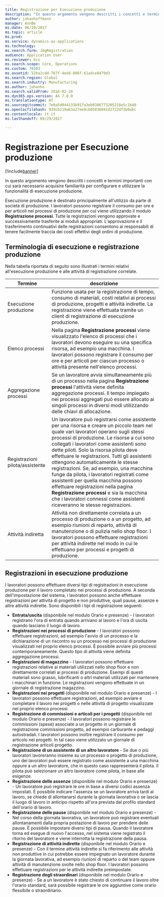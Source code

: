 ```yaml
---
title: Registrazione per Esecuzione produzione
description: "In questo argomento vengono descritti i concetti e termini importanti con cui sarà necessario acquisire familiarità per configurare e utilizzare la funzionalità di esecuzione produzione."
author: johanhoffmann
manager: AnnBe
ms.date: 06/20/2017
ms.topic: article
ms.prod: 
ms.service: dynamics-ax-applications
ms.technology: 
ms.search.form: JmgRegistration
audience: Application User
ms.reviewer: bis
ms.search.scope: Core, Operations
ms.custom: 70103
ms.assetid: 52ba1cdd-767f-4edd-896f-61adce8479d3
ms.search.region: Global
ms.search.industry: Manufacturing
ms.author: johanho
ms.search.validFrom: 2016-02-28
ms.dyn365.ops.version: AX 7.0.0
ms.translationtype: HT
ms.sourcegitcommit: 7e0a5d044133b917a3eb9386773205218e5c1b40
ms.openlocfilehash: 939cb219a63a27ee9cb05036041d2722df3b0abc
ms.contentlocale: it-it
ms.lasthandoff: 09/29/2017

---
```


# <a name="registration-for-manufacturing-execution"></a>Registrazione per Esecuzione produzione

[!include[banner](../includes/banner.md)]


In questo argomento vengono descritti i concetti e termini importanti con cui sarà necessario acquisire familiarità per configurare e utilizzare la funzionalità di esecuzione produzione. 

Esecuzione produzione è destinato principalmente all'utilizzo da parte di società di produzione. I lavoratori possono registrare il consumo per ore e per articoli nei processi di produzione per cui viene utilizzando il modulo **Registrazione processi**. Tutte le registrazioni vengono approvate e successivamente trasferite ai moduli appropriati. L'approvazione e il trasferimento continuativi delle registrazioni consentono ai responsabili di tenere facilmente traccia dei costi effettivi degli ordini di produzione.

## <a name="manufacturing-execution-and-registration-terminology"></a>Terminologia di esecuzione e registrazione produzione
Nella tabella riportata di seguito sono illustrati i termini relativi all'esecuzione produzione e alle attività di registrazione correlate.

| Termine                          | descrizione                                                                                                                                                                                                                                                                                                                                                                                                                                                                                                                                                                                           |
|-------------------------------|-------------------------------------------------------------------------------------------------------------------------------------------------------------------------------------------------------------------------------------------------------------------------------------------------------------------------------------------------------------------------------------------------------------------------------------------------------------------------------------------------------------------------------------------------------------------------------------------------------|
| Esecuzione produzione       | Funzione usata per la registrazione di tempo, consumo di materiali, costi relativi ai processi di produzione, progetti e attività indirette. La registrazione viene effettuata tramite un client di registrazione di esecuzione produzione.                                                                                                                                                                                                                                                                                                                                                                                                   |
| Elenco processi                      | Nella pagina **Registrazione processi** viene visualizzato l'elenco di processi che i lavoratori devono eseguire su una specifica risorsa, ad esempio una macchina. I lavoratori possono registrare il consumo per ore e per articoli per ciascun processo o attività presente nell'elenco processi.                                                                                                                                                                                                                                                                                                                                                                           |
| Aggregazione processi                  | Se un lavoratore avvia simultaneamente più di un processo nella pagina **Registrazione processi** l'attività viene definita aggregazione processi. Il tempo impiegato nei processi aggregati può essere allocato ai singoli processi in diversi modi utilizzando delle chiavi di allocazione.                                                                                                                                                                                                                                                                                                                                                         |
| Registrazioni pilota/assistente | Un lavoratore può registrarsi come assistente per una risorsa e creare un piccolo team nel quale vari lavoratori operano sugli stessi processi di produzione. Le risorse a cui sono collegati i lavoratori come assistenti sono dette piloti. Solo la risorsa pilota deve effettuare le registrazioni. Tutti gli assistenti ottengono automaticamente le stesse registrazioni. Se, ad esempio, una macchina funge da pilota, i lavoratori registrati come assistenti per quella macchina possono effettuare registrazioni nella pagina **Registrazione processi** e sia la macchina che i lavoratori connessi come assistenti riceveranno le stesse registrazioni. |
| Attività indiretta             | Attività non direttamente correlata a un processo di produzione o a un progetto, ad esempio riunioni di reparto, attività di manutenzione o di pulizia nello shop floor. I lavoratori possono effettuare registrazioni per attività indirette nel modo in cui le effettuano per processi e progetti di produzione.                                                                                                                                                                                                                                                                                                |

## <a name="registrations-in-manufacturing-execution"></a>Registrazioni in esecuzione produzione
I lavoratori possono effettuare diversi tipi di registrazioni in esecuzione produzione per il lavoro completato nei processi di produzione. A seconda dell'impostazione del sistema, i lavoratori possono anche effettuare registrazioni per attività di progetto e non produttive, quali pause, assenze e altre attività indirette. Sono disponibili i tipi di registrazione seguenti:

-   **Entrata/uscita** (disponibile nel modulo Orario e presenze) - I lavoratori registrano l'ora di entrata quando arrivano al lavoro e l'ora di uscita quando lasciano il luogo di lavoro.
-   **Registrazioni nei processi di produzione** - I lavoratori possono effettuare registrazioni, ad esempio l'avvio di un processo e la dichiarazione di un riscontro su un processo nei processi di produzione visualizzati nel proprio elenco processi. È possibile avviare più processi contemporaneamente. Questo tipo di attività viene definita aggregazione processi.
-   **Registrazioni di magazzino** - I lavoratori possono effettuare registrazioni relative ai materiali utilizzati nello shop floor e non direttamente correlati ai processi di produzione. Esempi di questi materiali sono grasso, lubrificanti o altri materiali utilizzati per mantenere i macchinari in funzione. Le registrazioni vengono effettuate in un giornale di registrazione magazzino.
-   **Registrazioni nei progetti** (disponibile nel modulo Orario e presenze) - I lavoratori possono effettuare registrazioni, ad esempio avviare e completare il lavoro nei progetti o nelle attività di progetto visualizzate nel proprio elenco processi.
-   **Registrazione di commissioni e articoli per i progetti** (disponibile nel modulo Orario e presenze) - I lavoratori possono registrare le commissioni (spese) associate a un progetto in un giornale di registrazione commissioni progetto, ad esempio carburante e pedaggi autostradali. I lavoratori possono inoltre registrare il consumo per articolo nei progetti. In tal caso viene utilizzato un giornale di registrazione articoli progetto.
-   **Registrazione di un assistente di un altro lavoratore** - Se due o più lavoratori lavoreranno insieme su un processo o progetto di produzione, uno dei lavoratori può essere registrato come assistente a una macchina oppure a un altro lavoratore, che in questo caso rappresenterà il pilota. Il pilota può selezionare un altro lavoratore come pilota, in base alle esigenze.
-   **Registrazione delle assenze** (disponibile nel modulo Orario e presenze) - Un lavoratore può registrare le ore in base a diversi codici assenza impostati. È possibile indicare l'assenza se un lavoratore arriva tardi al lavoro, se chiede di allontanarsi durante la giornata lavorativa o se lascia il luogo di lavoro in anticipo rispetto all'ora prevista dal profilo standard dell'orario di lavoro.
-   **Registrazione delle pause** (disponibile nel modulo Orario e presenze) - Nel corso della giornata lavorativa, un lavoratore può registrare eventuali allontanamenti dalla propria postazione di lavoro per prendere delle pause. È possibile impostare diversi tipi di pausa. Quando il lavoratore torna ed esegue di nuovo l'accesso, nel sistema viene registrato il ritorno del lavoratore e viene interrotta la registrazione della pausa.
-   **Registrazione di attività indirette** (disponibile nel modulo Orario e presenze) - Con il termine attività indirette si fa riferimento alle attività non produttive in cui potrebbe essere impegnato un lavoratore durante la giornata lavorativa, ad esempio riunioni di reparto o del team oppure attività di manutenzione svolte nello shop floor. I lavoratori possono effettuare registrazioni per le attività indirette preimpostate.
-   **Registrazione degli straordinari** (disponibile nel modulo Orario e presenze) - Se a un lavoratore è stato chiesto di continuare il lavoro oltre l'orario standard, sarà possibile registrare le ore aggiuntive come orario flessibile o straordinario.





